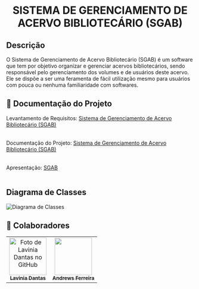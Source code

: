<h1 align="center">SISTEMA DE GERENCIAMENTO DE ACERVO BIBLIOTECÁRIO (SGAB)</h1>

## **Descrição**
O Sistema de Gerenciamento de Acervo Bibliotecário (SGAB) é um software que tem por objetivo organizar e gerenciar acervos bibliotecários, sendo responsável pelo gerenciamento dos volumes e de usuários deste acervo. Ele se dispõe a ser uma feramenta de fácil utilização mesmo para usuários com pouca ou nenhuma familiaridade com softwares. 

## 📑 Documentação do Projeto
<table>
  Levantamento de Requisitos: 
  <a href= "">
    Sistema de Gerenciamento de Acervo Bibliotecário (SGAB)
  </a>
</table>
<table>
  Documentação do Projeto: 
  <a href= "">
    Sistema de Gerenciamento de Acervo Bibliotecário (SGAB)
  </a>
</table>
<table>
  Apresentação: 
  <a href="">
    SGAB
  </a>
</table>

## Diagrama de Classes
![Diagrama de Classes]()

## :handshake: Colaboradores
<table align="center">
  <tr>
    <td align="center">
      <a href="https://github.com/LilPuppet">
        <img src="https://avatars.githubusercontent.com/u/100712081?v=4" width="100px;" alt="Foto de Lavinia Dantas no GitHub"/><br>
        <sub>
          <b>Lavinia Dantas</b>
        </sub>
      </a>
    </td>
    <td align="center">
      <a href="https://github.com/TheFonci">
        <img src="https://avatars.githubusercontent.com/u/115956936?v=4" width="100px;" alt=""/><br>
        <sub>
          <b>Andrews Ferreira</b>
        </sub>
      </a>
    </td>
  </tr>
</table> 
